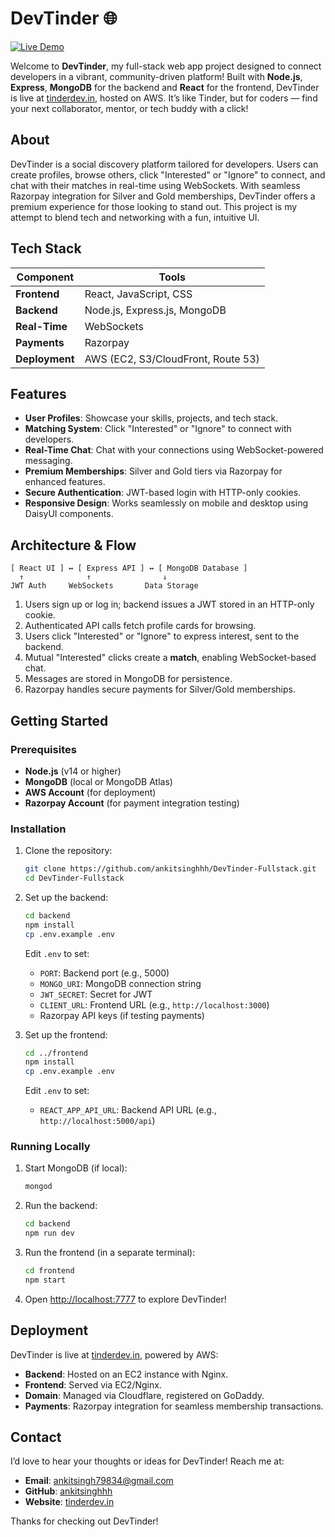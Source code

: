 # DevTinder 🌐

[![Live Demo](https://img.shields.io/badge/Live%20Site-tinderdev.in-blue)](https://tinderdev.in)

Welcome to **DevTinder**, my full-stack web app project designed to connect developers in a vibrant, community-driven platform! Built with **Node.js**, **Express**, **MongoDB** for the backend and **React** for the frontend, DevTinder is live at [tinderdev.in](https://tinderdev.in), hosted on AWS. It’s like Tinder, but for coders — find your next collaborator, mentor, or tech buddy with a click!

## About

DevTinder is a social discovery platform tailored for developers. Users can create profiles, browse others, click "Interested" or "Ignore" to connect, and chat with their matches in real-time using WebSockets. With seamless Razorpay integration for Silver and Gold memberships, DevTinder offers a premium experience for those looking to stand out. This project is my attempt to blend tech and networking with a fun, intuitive UI.

## Tech Stack

| Component   | Tools                            |
|-------------|----------------------------------|
| **Frontend** | React, JavaScript, CSS         |
| **Backend**  | Node.js, Express.js, MongoDB   |
| **Real-Time** | WebSockets                     |
| **Payments** | Razorpay                       |
| **Deployment**| AWS (EC2, S3/CloudFront, Route 53) |

## Features

- **User Profiles**: Showcase your skills, projects, and tech stack.
- **Matching System**: Click "Interested" or "Ignore" to connect with developers.
- **Real-Time Chat**: Chat with your connections using WebSocket-powered messaging.
- **Premium Memberships**: Silver and Gold tiers via Razorpay for enhanced features.
- **Secure Authentication**: JWT-based login with HTTP-only cookies.
- **Responsive Design**: Works seamlessly on mobile and desktop using DaisyUI components.

## Architecture & Flow

```
[ React UI ] ↔ [ Express API ] ↔ [ MongoDB Database ]
  ↑              ↑                ↓
JWT Auth     WebSockets       Data Storage
```

1. Users sign up or log in; backend issues a JWT stored in an HTTP-only cookie.
2. Authenticated API calls fetch profile cards for browsing.
3. Users click "Interested" or "Ignore" to express interest, sent to the backend.
4. Mutual "Interested" clicks create a **match**, enabling WebSocket-based chat.
5. Messages are stored in MongoDB for persistence.
6. Razorpay handles secure payments for Silver/Gold memberships.

## Getting Started

### Prerequisites

- **Node.js** (v14 or higher)
- **MongoDB** (local or MongoDB Atlas)
- **AWS Account** (for deployment)
- **Razorpay Account** (for payment integration testing)

### Installation

1. Clone the repository:
   ```bash
   git clone https://github.com/ankitsinghhh/DevTinder-Fullstack.git
   cd DevTinder-Fullstack
   ```

2. Set up the backend:
   ```bash
   cd backend
   npm install
   cp .env.example .env
   ```
   Edit `.env` to set:
   - `PORT`: Backend port (e.g., 5000)
   - `MONGO_URI`: MongoDB connection string
   - `JWT_SECRET`: Secret for JWT
   - `CLIENT_URL`: Frontend URL (e.g., `http://localhost:3000`)
   - Razorpay API keys (if testing payments)

3. Set up the frontend:
   ```bash
   cd ../frontend
   npm install
   cp .env.example .env
   ```
   Edit `.env` to set:
   - `REACT_APP_API_URL`: Backend API URL (e.g., `http://localhost:5000/api`)

### Running Locally

1. Start MongoDB (if local):
   ```bash
   mongod
   ```

2. Run the backend:
   ```bash
   cd backend
   npm run dev
   ```

3. Run the frontend (in a separate terminal):
   ```bash
   cd frontend
   npm start
   ```

4. Open [http://localhost:7777](http://localhost:3000) to explore DevTinder!

## Deployment

DevTinder is live at [tinderdev.in](https://tinderdev.in), powered by AWS:
- **Backend**: Hosted on an EC2 instance with Nginx.
- **Frontend**: Served via EC2/Nginx.
- **Domain**: Managed via Cloudflare, registered on GoDaddy.
- **Payments**: Razorpay integration for seamless membership transactions.




## Contact

I’d love to hear your thoughts or ideas for DevTinder! Reach me at:
- **Email**: ankitsingh79834@gmail.com 
- **GitHub**: [ankitsinghhh](https://github.com/ankitsinghhh)
- **Website**: [tinderdev.in](https://tinderdev.in)

Thanks for checking out DevTinder! 
